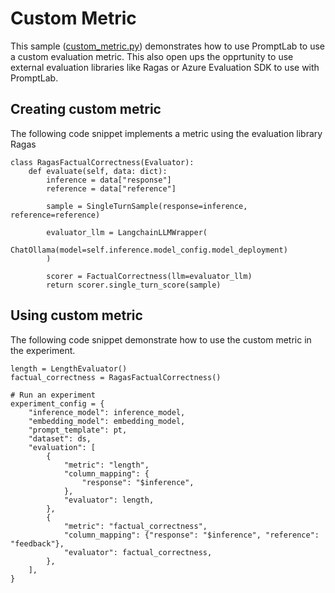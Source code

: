 # Custom Metric

This sample ([custom_metric.py](custom_metric.py)) demonstrates how to use PromptLab to use a custom evaluation metric. This also open ups the opprtunity to use external evaluation libraries like Ragas or Azure Evaluation SDK to use with PromptLab.

## Creating custom metric 

The following code snippet implements a metric using the evaluation library Ragas

    class RagasFactualCorrectness(Evaluator):
        def evaluate(self, data: dict):
            inference = data["response"]
            reference = data["reference"]

            sample = SingleTurnSample(response=inference, reference=reference)

            evaluator_llm = LangchainLLMWrapper(
                ChatOllama(model=self.inference.model_config.model_deployment)
            )

            scorer = FactualCorrectness(llm=evaluator_llm)
            return scorer.single_turn_score(sample)

## Using custom metric

The following code snippet demonstrate how to use the custom metric in the experiment.

    length = LengthEvaluator()
    factual_correctness = RagasFactualCorrectness()

    # Run an experiment
    experiment_config = {
        "inference_model": inference_model,
        "embedding_model": embedding_model,
        "prompt_template": pt,
        "dataset": ds,
        "evaluation": [
            {
                "metric": "length",
                "column_mapping": {
                    "response": "$inference",
                },
                "evaluator": length,
            },
            {
                "metric": "factual_correctness",
                "column_mapping": {"response": "$inference", "reference": "feedback"},
                "evaluator": factual_correctness,
            },
        ],
    }